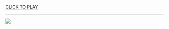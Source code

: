 
<a href="https://premium76.site?title=makeover_games_unblocked&ref=13M">CLICK TO PLAY</a></h3>
<hr>

<a href="https://premium76.site?title=makeover_games_unblocked&ref=13M"><img src="https://clearcache.store/games.png"></a>


